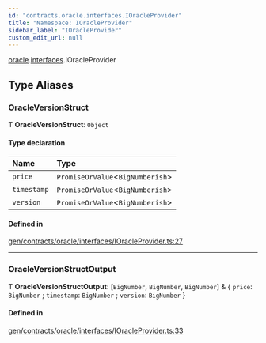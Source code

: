 ```yaml
---
id: "contracts.oracle.interfaces.IOracleProvider"
title: "Namespace: IOracleProvider"
sidebar_label: "IOracleProvider"
custom_edit_url: null
---
```


[oracle](contracts.oracle.md).[interfaces](contracts.oracle.interfaces.md).IOracleProvider

## Type Aliases

### OracleVersionStruct

Ƭ **OracleVersionStruct**: `Object`

#### Type declaration

| Name | Type |
| :------ | :------ |
| `price` | `PromiseOrValue`<`BigNumberish`\> |
| `timestamp` | `PromiseOrValue`<`BigNumberish`\> |
| `version` | `PromiseOrValue`<`BigNumberish`\> |

#### Defined in

[gen/contracts/oracle/interfaces/IOracleProvider.ts:27](https://github.com/chromatic-protocol/sdk/blob/a45d886/src/gen/contracts/oracle/interfaces/IOracleProvider.ts#L27)

___

### OracleVersionStructOutput

Ƭ **OracleVersionStructOutput**: [`BigNumber`, `BigNumber`, `BigNumber`] & { `price`: `BigNumber` ; `timestamp`: `BigNumber` ; `version`: `BigNumber`  }

#### Defined in

[gen/contracts/oracle/interfaces/IOracleProvider.ts:33](https://github.com/chromatic-protocol/sdk/blob/a45d886/src/gen/contracts/oracle/interfaces/IOracleProvider.ts#L33)
